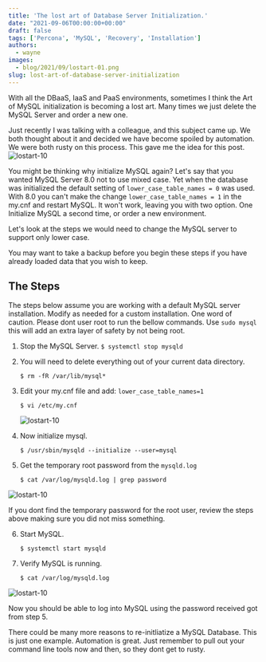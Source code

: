 ```yaml
---
title: 'The lost art of Database Server Initialization.'
date: "2021-09-06T00:00:00+00:00"
draft: false
tags: ['Percona', 'MySQL', 'Recovery', 'Installation']
authors:
  - wayne
images:
  - blog/2021/09/lostart-01.png
slug: lost-art-of-database-server-initialization
---
```



With all the DBaaS, IaaS and PaaS environments, sometimes I think the Art of MySQL initialization is becoming a lost art. Many times we just delete the MySQL Server and order a new one.  

Just recently I was talking with a colleague, and this subject came up. We both thought about it and decided we have become spoiled by automation. We were both rusty on this process. This gave me the idea for this post.
![lostart-10](blog/2021/09/lostart-01.png)

You might be thinking why initialize MySQL again? Let's say that you wanted MySQL Server 8.0 not to use mixed case. Yet when the database was initialized the default setting of  `lower_case_table_names = 0` was used. With 8.0 you can't make the change `lower_case_table_names = 1` in the my.cnf and restart MySQL. It won't work, leaving you with two option. One Initialize MySQL a second time, or order a new environment.

Let's look at the steps we would need to change the MySQL server to support only lower case.

You may want to take a backup before you begin these steps if you have already loaded data that you wish to keep.

## The Steps

The steps below assume you are working with a default MySQL
server installation. Modify as needed for a custom installation. One word of caution. Please dont user root to run the bellow commands. Use `sudo mysql` this will add an extra layer of safety by not being root.

1. Stop the MySQL Server. `$ systemctl stop mysqld`

2. You will need to delete everything out of your current data directory.
   ```
   $ rm -fR /var/lib/mysql*
   ```
3. Edit your my.cnf file and add: `lower_case_table_names=1`
   ```
   $ vi /etc/my.cnf
   ```
   ![lostart-10](blog/2021/09/lostart-02.png)

4. Now initialize mysql.
   ```
   $ /usr/sbin/mysqld --initialize --user=mysql
   ```
5. Get the temporary root password from the `mysqld.log`
   ```
   $ cat /var/log/mysqld.log | grep password
   ```
![lostart-10](blog/2021/09/lostart-03.png)

If you dont find the temporary password for the root user, review the steps above making sure you did not miss something.

6. Start MySQL.
   ```
   $ systemctl start mysqld
   ```
7. Verify MySQL is running.
   ```
   $ cat /var/log/mysqld.log
   ```
![lostart-10](blog/2021/09/lostart-04.png)

Now you should be able to log into MySQL using the password received got from step 5.

There could be many more reasons to re-initliatize a MySQL Database. This is just one example.
Automation is great. Just remember to pull out your command line tools now and then, so they dont get to rusty.

